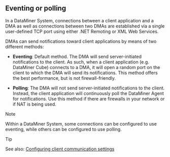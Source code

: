 ## Eventing or polling

In a DataMiner System, connections between a client application and a DMA as well as connections between two DMAs are established via a single user-defined TCP port using either .NET Remoting or XML Web Services.

DMAs can send notifications toward client applications by means of two different methods:

- **Eventing**: Default method. The DMA will send server-initiated notifications to the client. As such, when a client application (e.g. DataMiner Cube) connects to a DMA, it will open a random port on the client to which the DMA will send its notifications. This method offers the best performance, but is not firewall-friendly.

- **Polling**: The DMA will not send server-initiated notifications to the client. Instead, the client application will continuously poll the DataMiner Agent for notifications. Use this method if there are firewalls in your network or if NAT is being used.

> [!NOTE]
> Within a DataMiner System, some connections can be configured to use eventing, while others can be configured to use polling.

> [!TIP]
> See also:
> [Configuring client communication settings](../DataminerAgents/DMA_configuration_related_to_client_applications.md#configuring-client-communication-settings)

